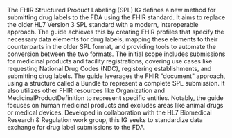 The FHIR Structured Product Labeling (SPL) IG defines a new method for submitting drug labels to the FDA using the FHIR standard. It aims to replace the older HL7 Version 3 SPL standard with a modern, interoperable approach. The guide achieves this by creating FHIR profiles that specify the necessary data elements for drug labels, mapping these elements to their counterparts in the older SPL format, and providing tools to automate the conversion between the two formats. The initial scope includes submissions for medicinal products and facility registrations, covering use cases like requesting National Drug Codes (NDC), registering establishments, and submitting drug labels. The guide leverages the FHIR "document" approach, using a structure called a Bundle to represent a complete SPL submission. It also utilizes other FHIR resources like Organization and MedicinalProductDefinition to represent specific entities. Notably, the guide focuses on human medicinal products and excludes areas like animal drugs or medical devices. Developed in collaboration with the HL7 Biomedical Research & Regulation work group, this IG seeks to standardize data exchange for drug label submissions to the FDA. 

